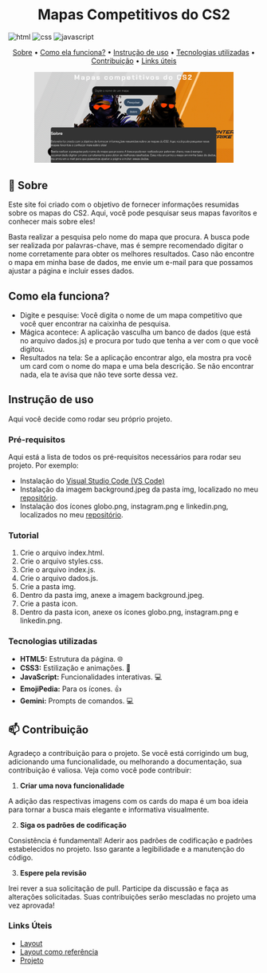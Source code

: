 [HTML5]: https://img.shields.io/badge/html5-%23E34F26.svg?style=for-the-badge&logo=html5&logoColor=white
[CSS3]: https://img.shields.io/badge/css3-%231572B6.svg?style=for-the-badge&logo=css3&logoColor=white
[JAVASCRIPT]: https://img.shields.io/badge/JavaScript-323330?style=for-the-badge&logo=javascript&logoColor=F7DF1E
<h1 align="center" style="font-weight: bold;">Mapas Competitivos do CS2</h1>

![html][HTML5]
![css][CSS3]
![javascript][JAVASCRIPT]

<p align="center">
 <a href="#about">Sobre</a> • 
 <a href="#operation">Como ela funciona?<a> •
 <a href="#started">Instrução de uso</a> •
 <a href="#technologies">Tecnologias utilizadas</a> •
 <a href="#contribute">Contribuição</a> •
 <a href="#links">Links úteis</a> 
</p>

<p align="center">
   <img src="./img/paginaPrincipal.png" alt="Página principal" width="400px">

</p>

<h2 id="about">📌 Sobre</h2>

Este site foi criado com o objetivo de fornecer informações resumidas sobre os mapas do CS2. Aqui, você pode pesquisar seus mapas favoritos e conhecer mais sobre eles!

Basta realizar a pesquisa pelo nome do mapa que procura. A busca pode ser realizada por palavras-chave, mas é sempre recomendado digitar o nome corretamente para obter os melhores resultados. Caso não encontre o mapa em minha base de dados, me envie um e-mail para que possamos ajustar a página e incluir esses dados.

<h2 id="operation">Como ela funciona?</h2>

- Digite e pesquise: Você digita o nome de um mapa competitivo que você quer encontrar na caixinha de pesquisa.
- Mágica acontece: A aplicação vasculha um banco de dados (que está no arquivo dados.js) e procura por tudo que tenha a ver com o que você digitou.
- Resultados na tela: Se a aplicação encontrar algo, ela mostra pra você um card com o nome do mapa e uma bela descrição. Se não encontrar nada, ela te avisa que não teve sorte dessa vez.

<h2 id="started">Instrução de uso</h2>

Aqui você decide como rodar seu próprio projeto.

<h3>Pré-requisitos</h3>

Aqui está a lista de todos os pré-requisitos necessários para rodar seu projeto. Por exemplo:

- Instalação do [Visual Studio Code (VS Code)](https://code.visualstudio.com/download)
- Instalação da imagem background.jpeg da pasta img, localizado no meu [repositório](https://github.com/EricHidekiMiyahara/mapasCS2/tree/main/img).
- Instalação dos ícones globo.png, instagram.png e linkedin.png, localizados no meu [repositório](https://github.com/EricHidekiMiyahara/mapasCS2/tree/main/icon).

<h3>Tutorial</h3>

1. Crie o arquivo index.html.
2. Crie o arquivo styles.css.
3. Crie o arquivo index.js.
4. Crie o arquivo dados.js.
5. Crie a pasta img.
6. Dentro da pasta img, anexe a imagem background.jpeg.
7. Crie a pasta icon.
8. Dentro da pasta icon, anexe os ícones globo.png, instagram.png e linkedin.png.

<h3 id="technologies">Tecnologias utilizadas</h3>

- **HTML5:** Estrutura da página. 🌐
- **CSS3:** Estilização e animações. 🎨
- **JavaScript:** Funcionalidades interativas. 💻
- **EmojiPedia:** Para os ícones. 👍
- **Gemini:** Prompts de comandos. 💻

<h2 id="contribute">📫 Contribuição</h2>

Agradeço a contribuição para o projeto. Se você está corrigindo um bug, adicionando uma funcionalidade, ou melhorando a documentação, sua contribuição é valiosa. Veja como você pode contribuir:

1. **Criar uma nova funcionalidade**

A adição das respectivas imagens com os cards do mapa é um boa ideia para tornar a busca mais elegante e informativa visualmente.

2. **Siga os padrões de codificação**

Consistência é fundamental! Aderir aos padrões de codificação e padrões estabelecidos no projeto. Isso garante a legibilidade e a manutenção do código.

3. **Espere pela revisão**

Irei rever a sua solicitação de pull. Participe da discussão e faça as alterações solicitadas. Suas contribuições serão mescladas no projeto uma vez aprovada!

<h3 id="links">Links Úteis</h3>

- [Layout](https://github.com/guilhermeonrails/olimpiadas-github)
- [Layout como referência](https://github.com/jeferson-paz/projeto_final_alura_gemini)
- [Projeto]()